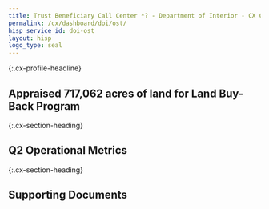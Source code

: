 ```yaml
---
title: Trust Beneficiary Call Center *? - Department of Interior - CX CAP Goal Dashboard
permalink: /cx/dashboard/doi/ost/
hisp_service_id: doi-ost
layout: hisp
logo_type: seal
---
```


{:.cx-profile-headline}
## Appraised 717,062 acres of land for Land Buy-Back Program 

{:.cx-section-heading}
## Q2 Operational Metrics

{:.cx-section-heading}
## Supporting Documents